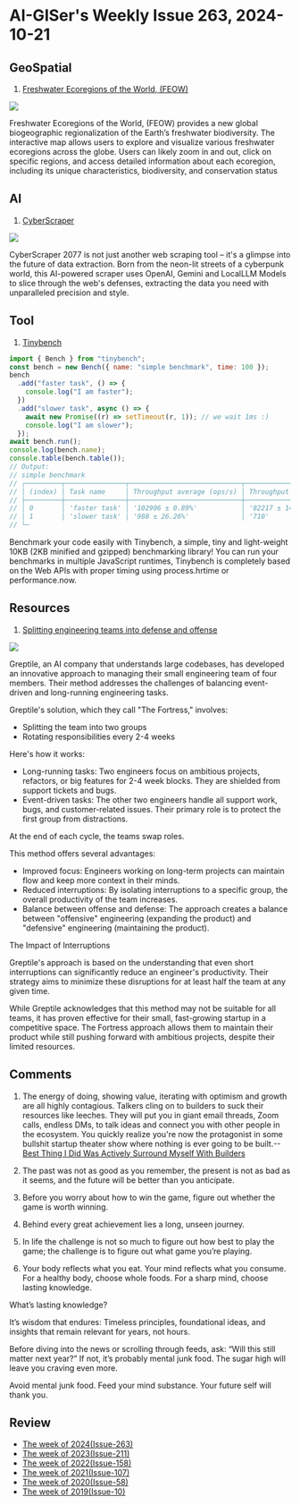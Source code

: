 # AI-GISer's Weekly Issue 263, 2024-10-21

## GeoSpatial

1. [Freshwater Ecoregions of the World, (FEOW)](https://www.feow.org/)

![](https://www.feow.org/files/downloads/FEOW_image2.jpg)

Freshwater Ecoregions of the World, (FEOW) provides a new global biogeographic regionalization of the Earth’s freshwater biodiversity. The interactive map allows users to explore and visualize various freshwater ecoregions across the globe. Users can likely zoom in and out, click on specific regions, and access detailed information about each ecoregion, including its unique characteristics, biodiversity, and conservation status

## AI

1. [CyberScraper](https://github.com/itsOwen/CyberScraper-2077)

![](https://camo.githubusercontent.com/a86df27dd3670c53615d4c630b08c709c02c5bdbc2afda118069360d2e456e5b/68747470733a2f2f692e706f7374696d672e63632f394d4b71746e32672f363837343734373037333361326632663639326537303666373337343639366436373265363336333266373433343664363433343761373437363266363337393632363537323733363337323631373036353732326433323330333733373265366137302e6a7067)

CyberScraper 2077 is not just another web scraping tool – it's a glimpse into the future of data extraction. Born from the neon-lit streets of a cyberpunk world, this AI-powered scraper uses OpenAI, Gemini and LocalLLM Models to slice through the web's defenses, extracting the data you need with unparalleled precision and style.

## Tool

1. [Tinybench](https://github.com/tinylibs/tinybench)

```js
import { Bench } from "tinybench";
const bench = new Bench({ name: "simple benchmark", time: 100 });
bench
  .add("faster task", () => {
    console.log("I am faster");
  })
  .add("slower task", async () => {
    await new Promise((r) => setTimeout(r, 1)); // we wait 1ms :)
    console.log("I am slower");
  });
await bench.run();
console.log(bench.name);
console.table(bench.table());
// Output:
// simple benchmark
// ┌─────────┬───────────────┬────────────────────────────┬───────────────────────────┬──────────────────────┬─────────────────────┬─────────┐
// │ (index) │ Task name     │ Throughput average (ops/s) │ Throughput median (ops/s) │ Latency average (ns) │ Latency median (ns) │ Samples │
// ├─────────┼───────────────┼────────────────────────────┼───────────────────────────┼──────────────────────┼─────────────────────┼─────────┤
// │ 0       │ 'faster task' │ '102906 ± 0.89%'           │ '82217 ± 14'              │ '11909.14 ± 3.95%'   │ '12163.00 ± 2.00'   │ 8398    │
// │ 1       │ 'slower task' │ '988 ± 26.26%'             │ '710'                     │ '1379560.47 ± 6.72%' │ '1408552.00'        │ 73      │
// └─
```

Benchmark your code easily with Tinybench, a simple, tiny and light-weight 10KB (2KB minified and gzipped) benchmarking library! You can run your benchmarks in multiple JavaScript runtimes, Tinybench is completely based on the Web APIs with proper timing using process.hrtime or performance.now.

## Resources

1. [Splitting engineering teams into defense and offense](https://www.greptile.com/blog/how-we-engineer)

![](https://www.greptile.com/5-min.png)

Greptile, an AI company that understands large codebases, has developed an innovative approach to managing their small engineering team of four members. Their method addresses the challenges of balancing event-driven and long-running engineering tasks.

Greptile's solution, which they call "The Fortress," involves:

- Splitting the team into two groups
- Rotating responsibilities every 2-4 weeks

Here's how it works:

- Long-running tasks: Two engineers focus on ambitious projects, refactors, or big features for 2-4 week blocks. They are shielded from support tickets and bugs.
- Event-driven tasks: The other two engineers handle all support work, bugs, and customer-related issues. Their primary role is to protect the first group from distractions.

At the end of each cycle, the teams swap roles.

This method offers several advantages:

- Improved focus: Engineers working on long-term projects can maintain flow and keep more context in their minds.
- Reduced interruptions: By isolating interruptions to a specific group, the overall productivity of the team increases.
- Balance between offense and defense: The approach creates a balance between "offensive" engineering (expanding the product) and "defensive" engineering (maintaining the product).

The Impact of Interruptions

Greptile's approach is based on the understanding that even short interruptions can significantly reduce an engineer's productivity. Their strategy aims to minimize these disruptions for at least half the team at any given time.

While Greptile acknowledges that this method may not be suitable for all teams, it has proven effective for their small, fast-growing startup in a competitive space. The Fortress approach allows them to maintain their product while still pushing forward with ambitious projects, despite their limited resources.

## Comments

1. The energy of doing, showing value, iterating with optimism and growth are all highly contagious. Talkers cling on to builders to suck their resources like leeches. They will put you in giant email threads, Zoom calls, endless DMs, to talk ideas and connect you with other people in the ecosystem. You quickly realize you're now the protagonist in some bullshit startup theater show where nothing is ever going to be built.--[Best Thing I Did Was Actively Surround Myself With Builders](https://x.com/levelsio/status/1841335192855961701)

2. The past was not as good as you remember, the present is not as bad as it seems, and the future will be better than you anticipate.

3. Before you worry about how to win the game, figure out whether the game is worth winning.

4. Behind every great achievement lies a long, unseen journey.

5. In life the challenge is not so much to figure out how best to play the game; the challenge is to figure out what game you’re playing.

6. Your body reflects what you eat. Your mind reflects what you consume. For a healthy body, choose whole foods. For a sharp mind, choose lasting knowledge.

What’s lasting knowledge?

It’s wisdom that endures: Timeless principles, foundational ideas, and insights that remain relevant for years, not hours.

Before diving into the news or scrolling through feeds, ask: “Will this still matter next year?” If not, it’s probably mental junk food. The sugar high will leave you craving even more.

Avoid mental junk food. Feed your mind substance. Your future self will thank you.

## Review

- [The week of 2024(Issue-263)](../2024/issue-263.md)
- [The week of 2023(Issue-211)](../2023/issue-211.md)
- [The week of 2022(Issue-158)](../2022/issue-158.md)
- [The week of 2021(Issue-107)](../2021/issue-107.md)
- [The week of 2020(Issue-58)](../2020/issue-58.md)
- [The week of 2019(Issue-10)](../2019/issue-10.md)
